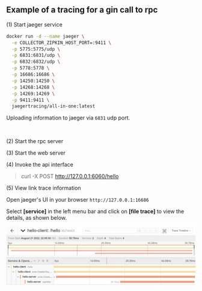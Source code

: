 ## Example of a tracing for a gin call to rpc

(1) Start jaeger service

```bash
docker run -d --name jaeger \
  -e COLLECTOR_ZIPKIN_HOST_PORT=:9411 \
  -p 5775:5775/udp \
  -p 6831:6831/udp \
  -p 6832:6832/udp \
  -p 5778:5778 \
  -p 16686:16686 \
  -p 14250:14250 \
  -p 14268:14268 \
  -p 14269:14269 \
  -p 9411:9411 \
  jaegertracing/all-in-one:latest
```

Uploading information to jaeger via `6831` udp port.

<br>

(2) Start the rpc server

(3) Start the web server

(4) Invoke the api interface

> curl -X POST http://127.0.0.1:6060/hello

(5) View link trace information

Open jaeger's UI in your browser `http://127.0.0.1:16686`

Select **[service]** in the left menu bar and click on **[file trace]** to view the details, as shown below.

![http2grpc](http2rpc_tracing.jpg)

